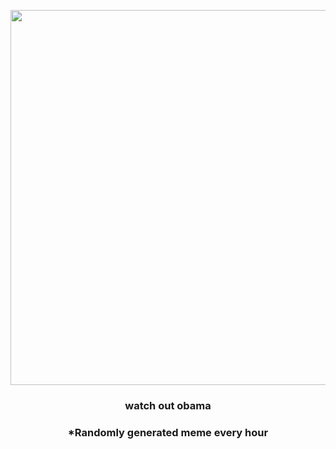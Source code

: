<p align="center">
        <img src="https://i.redd.it/v0jp7ndf4t891.jpg" width="600" height="600">
        </p>
        <h3 align="center">watch out obama</h3>
        <h3 align="center">*Randomly generated meme every hour</h3>
    